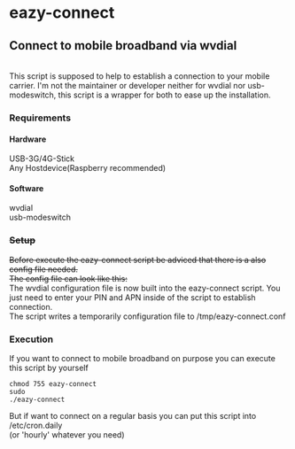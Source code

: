# eazy-connect

<h2>Connect to mobile broadband via wvdial</h2><br>
This script is supposed to help to establish a connection to your mobile carrier.
I'm not the maintainer or developer neither for wvdial nor usb-modeswitch, this script is a wrapper for both to ease up the installation.

<h3>Requirements</h3>
<h4>Hardware</h4>
USB-3G/4G-Stick
<br>
Any Hostdevice(Raspberry recommended)

<h4>Software</h4>
wvdial
<br>
usb-modeswitch

<h3><del>Setup</del></h3>
<del>Before execute the eazy-connect script be adviced that there is a also config file needed.</del>
<br>
<del>The config file can look like this:</del>
<br>
The wvdial configuration file is now built into the eazy-connect script.
You just need to enter your PIN and APN inside of the script to establish connection.
<br>
The script writes a temporarily configuration file to /tmp/eazy-connect.conf
<br>

<h3>Execution</h3>
If you want to connect to mobile broadband on purpose you can execute this script by yourself

<code>chmod 755 eazy-connect</code>
<br>
<code>sudo ./eazy-connect</code>

But if want to connect on a regular basis you can put this script into 
<br>
/etc/cron.daily
<br>
(or 'hourly' whatever you need)
